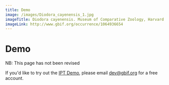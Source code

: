 ```yaml
---
title: Demo
image: /images/Diodora_cayenensis_1.jpg
imageTitle: Diodora cayenensis. Museum of Comparative Zoology, Harvard University
imageLink: http://www.gbif.org/occurrence/1064936654
---
```


# Demo

<p class="comment-warning">NB: This page has not been revised</p>

If you'd like to try out the [IPT Demo](//ipt.gbif.org/about.do), please email dev@gbif.org for a free account.


